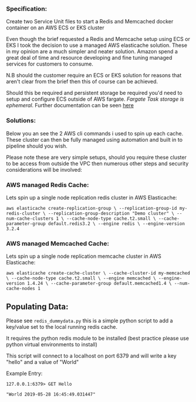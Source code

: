 

### Specification:
Create two Service Unit files to start a Redis and Memcached docker container on an AWS ECS or EKS cluster

Even though the brief requested a Redis and Memcache setup using ECS or EKS I took the decision
to use a managed AWS elasticache solution. These in my opinion are a much simpler and neater solution. Amazon spend a great deal of time and 
resource developing and fine tuning managed services for customers to consume.

N.B should the customer require an ECS or EKS solution for reasons that aren't clear from the brief then this of course 
can be achieved.

Should this be required and persistent storage be required you'd need to setup and configure ECS outside of AWS fargate. 
_Fargate Task storage is ephemeral_. Further documentation can be seen
[here](https://docs.aws.amazon.com/AmazonECS/latest/developerguide/docker-volumes.html)


### Solutions:

Below you an see the 2 AWS cli commands i used to spin up each cache. These cluster can then be fully managed using 
automation and built in to pipeline should you wish.

Please note these are very simple setups, should you require these cluster to be access from outside the VPC then numerous
other steps and security considerations will be involved:

### AWS managed Redis Cache:
Lets spin up a single node replication redis cluster in AWS Elasticache:

`aws elasticache create-replication-group \
                            --replication-group-id my-redis-cluster \
                            --replication-group-description "Demo cluster" \
                            --num-cache-clusters 1 \
                            --cache-node-type cache.t2.small \
                            --cache-parameter-group default.redis3.2 \
                            --engine redis \
                            --engine-version 3.2.4`
                            
### AWS managed Memcached Cache:  
Lets spin up a single node replication memcache cluster in AWS Elasticache:
                    
`aws elasticache create-cache-cluster \
                            --cache-cluster-id my-memcached \
                            --cache-node-type cache.t2.small \
                            --engine memcached \
                            --engine-version 1.4.24 \
                            --cache-parameter-group default.memcached1.4 \
                            --num-cache-nodes 1`
                            
## Populating Data:
Please see `redis_dummydata.py` this is a simple python script to add a key/value set to the local running redis cache.

It requires the python redis module to be installed (best practice please use python virtual environments
to install)

This script will connect to a localhost on port 6379 and will write a key "hello" and a value of "World" <date time stamp>

Example Entry:

```
127.0.0.1:6379> GET Hello

"World 2019-05-28 16:45:49.031447"
```
